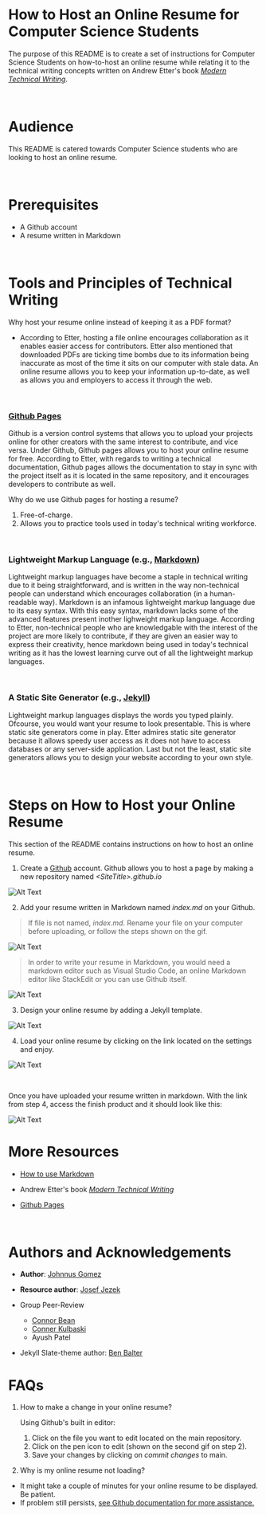 # How to Host an Online Resume for Computer Science Students
The purpose of this README is to create a set of instructions for Computer Science Students on how-to-host an online resume while relating it to the technical writing concepts written on Andrew Etter's book [_Modern Technical Writing_](https://www.amazon.ca/Modern-Technical-Writing-Introduction-Documentation-ebook/dp/B01A2QL9SS/ref=sr_1_1?crid=3MXM73Y2ERF8Z&dchild=1&keywords=modern+technical+writing&qid=1604025150&sprefix=modern+technical%2Caps%2C194&sr=8-1).

&nbsp;

# Audience
This README is catered towards Computer Science students who are looking to host an online resume. 

&nbsp;

# Prerequisites
 * A Github account
 * A resume written in Markdown


&nbsp;
# Tools and Principles of Technical Writing
Why host your resume online instead of keeping it as a PDF format? 
* According to Etter, hosting a file online encourages collaboration as it enables easier access for contributors. Etter also mentioned that downloaded PDFs are ticking time bombs due to its information being inaccurate as most of the time it sits on our computer with stale data. An online resume allows you to keep your information up-to-date, as well as allows you and employers to access it through the web.



&nbsp;

 ### [Github Pages](https://pages.github.com/)
Github is a version control systems that allows you to upload your projects online for other creators with the same interest to contribute, and vice versa. Under Github, Github pages allows you to host your online resume for free. According to Etter, with regards to  writing a technical documentation, Github pages allows the documentation to stay in sync with the project itself as it is located in the same repository, and it encourages developers to contribute as well. 

 Why do we use Github pages for hosting a resume? 
 1) Free-of-charge.
 2) Allows you to practice tools used in today's technical writing workforce.


 &nbsp;

 ### Lightweight Markup Language (e.g., [Markdown](https://gist.github.com/JosefJezek/5917040)) 

Lightweight markup languages have become a staple in technical writing due to it being straightforward, and is written in the way non-technical people can understand which encourages collaboration (in a human-readable way). Markdown is an infamous lightweight markup language due to its easy syntax. With this easy syntax, markdown lacks some of the advanced features present inother lighweight markup language. According to Etter, non-technical people who are knowledgable with the interest of the project are more likely to contribute, if they are given an easier way to express their creativity, hence markdown being used in today's technical writing as it has the lowest learning curve out of all the lightweight markup languages.  

&nbsp;
### A Static Site Generator (e.g., [Jekyll](https://jekyllrb.com/))
Lightweight markup languages displays the words you typed plainly. Ofcourse, you would want your resume to look presentable. This is where static site generators come in play. Etter admires static site generator because it allows speedy user access as it does not have to access databases or any server-side application. Last but not the least, static site generators allows you to design your website according to your own style.  

&nbsp;

# Steps on How to Host your Online Resume
This section of the README contains instructions on how to host an online resume. 

1. Create a [Github](http://github.com) account. Github allows you to host a page by making a new repository named _\<SiteTitle>\.github.io_ 

![Alt Text](https://github.com/gomezj3/gomezj3.github.io/blob/master/Creating%20a%20new%20repository.gif) 

2. Add your resume written in Markdown named _index.md_ on your Github. 
> If file is not named, _index.md_. Rename your file on your computer before uploading, or follow the steps shown on the gif.

![Alt Text](https://github.com/gomezj3/gomezj3.github.io/blob/master/Uploading%20resume%20in%20markdown.gif) 

> In order to write your resume in Markdown, you would need a markdown editor such as Visual Studio Code, an online Markdown editor like StackEdit or you can use Github itself. 

![Alt Text](https://github.com/gomezj3/gomezj3.github.io/blob/master/Formatting%20your%20resume%20in%20markdown.gif)


3. Design your online resume by adding a Jekyll template.

![Alt Text](https://github.com/gomezj3/gomezj3.github.io/blob/master/Adding%20a%20theme%20on%20your%20repo.gif) 

4. Load your online resume by clicking on the link located on the settings and enjoy. 

![Alt Text](https://github.com/gomezj3/gomezj3.github.io/blob/master/Visiting%20your%20website.gif)

&nbsp;

Once you have uploaded your resume written in markdown. With the link from step 4, access the finish product and it should look like this:

![Alt Text](https://github.com/gomezj3/gomezj3.github.io/blob/master/Showing%20my%20resume.gif)
&nbsp;
# More Resources

* [How to use Markdown](https://gist.github.com/JosefJezek/5917040)

*  Andrew Etter's book [_Modern Technical Writing_](https://www.amazon.ca/Modern-Technical-Writing-Introduction-Documentation-ebook/dp/B01A2QL9SS/ref=sr_1_1?crid=3MXM73Y2ERF8Z&dchild=1&keywords=modern+technical+writing&qid=1604025150&sprefix=modern+technical%2Caps%2C194&sr=8-1)

* [Github Pages](https://pages.github.com/)

&nbsp;
# Authors and Acknowledgements

 * __Author__: [Johnnus Gomez](https://github.com/gomezj3)
 * __Resource author__: [Josef Jezek](https://gist.github.com/JosefJezek/5917040) 
 * Group Peer-Review
   * [Connor Bean](https://github.com/williamconnorbean)
   * [Conner Kulbaski](https://github.com/ckulbaski)
   * Ayush Patel

 * Jekyll Slate-theme author: [Ben Balter](https://github.com/benbalter)
&nbsp;

# FAQs
 

1. How to make a change in your online resume? 

   Using Github's built in editor:
     1) Click on the file you want to edit located on the main repository.
     2) Click on the pen icon to edit (shown on the second gif on step 2).
     3) Save your changes by clicking on _commit changes_ to main.

2. Why is my online resume not loading?
* It might take a couple of minutes for your online resume to be displayed. Be patient.
* If problem still persists, [see Github documentation for more assistance.](https://docs.github.com/en/enterprise-server@2.20/github/working-with-github-pages)




